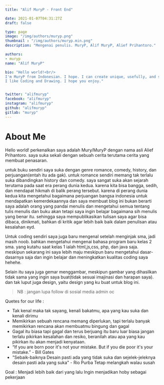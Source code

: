 ```yaml
---
title: "Alif MuryP - Front End"

date: 2021-01-07T04:31:27Z
draft: false

type: page
image: "/img/authors/muryp.png"
thumbnail : "/img/authors/muryp.min.png"
description: "Mengenai penulis. MuryP, Alif MuryP, Alief Prihantoro."

authors:
- muryp
name: "Alif MuryP"

bio: "Hello world!<br/>
I'm MuryP from Indonesian. I hope. I can create unique, usefully, and simple.
I like Coding and Drawing. I hope you enjoy."


twitter: "alifmuryp"
facebook: "alifmuryp"
instagram: "alifmuryp"
github: "alifmuryp"
gitlab: "muryp"
---
```

# About Me
Hello world! 
perkenalkan saya adalah Mury/MuryP dengan nama asli Alief Prihantoro. saya suka sekali dengan sebuah cerita terutama cerita yang membuat penasaran.

untuk buku sendiri saya suka dengan genre romance, comedy, history, dan perjuangan(entah itu ada gak). untuk romance sendiri memang tak terlalu suka dibandingkan history dan comedy.
saya sangat suka akan sejarah terutama pada saat era perang dunia kedua. karena kita bisa bangga, sedih, dan mendapat hikmah di balik perang tersebut. karena di perang dunia kedua kita mengetahui bagaimana perjuangan bangsa indonesia untuk mendapatkan kemerdekaannya dan saya membuat blog ini bukan berarti saya adalah orang yang pandai menulis dan mengetahui semua tentang tulis menulis dan buku akan tetapi saya ingin belajar bagaimana sih menulis yang benar itu. sehingga saya mempublikasikan tulisan saya agar bisa dibaca, dinikmati, bahkan di kritik agar lebih baik baik dalam penulisan atau kesalahan eyd.

Untuk coding sendiri saya juga baru mengenal setelah menginjak sma, jadi masih noob. bahkan mengetahui mengenai bahasa program baru kelas 2 sma. yang kutahu saat kelas 1 ialah html,js,css, php, dan java saja. meskipun sekarang ini saya lebih maju meskipun baru mengetahui dasar-dasarnya saja dan ingin belajar dan meningkatkan kualitas coding saya hehehe.

Selain itu saya juga gemar menggambar, meskipun gambar yang dihasilkan tidak sama yang ingin saya buat(tidak sesuai imajinasi dan harapan saya). dan tak luput juga design, yaitu design yang ku buat untuk blog ini.

> NB : jangan lupa follow di sosial media admin oc

Quetes for our life :

- Tak kenal maka tak sayang, kenali bakatmu, apa yang kau suka dan  kenali dirimu
- Memikirkan sebuah rencana memang diperlukan, tapi terlalu banyak memikirkan rencana akan membuatmu bingung dan gagal
- Gagal itu biasa tapi gagal dan terus berjuang itu baru luar biasa
jangan terlalu pikirkan kesalahan dan resiko, beranilah atau apa yang kau pikirkan itu akan menjadi kenyataan.
- “If you are born poor it's not your mistake. But if you die poor it's your mistake.” - Bill Gates 
- "Sebaik-baiknya Desain pasti ada yang tidak suka dan sejelek-jeleknya desain pasti ada yang suka" - Rio Purba
Tetap melangkah walau susah


Goal :
Menjadi lebih baik dari yang lalu
Ingin menjadikan hoby sebagai pekerjaan